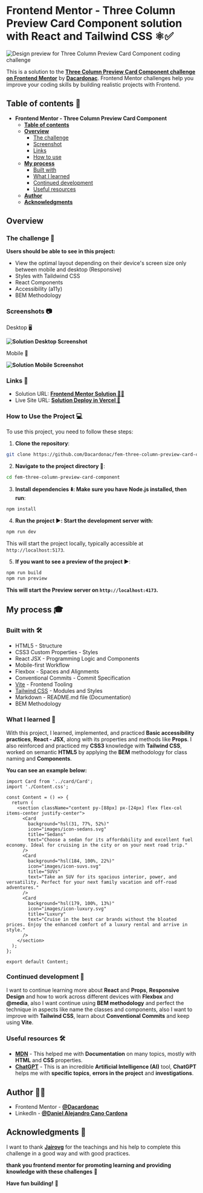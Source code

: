
# Frontend Mentor - Three Column Preview Card Component solution with React and Tailwind CSS ⚛️✅

![Design preview for Three Column Preview Card Component coding challenge](./public/design/desktop-preview.webp)

This is a solution to the **[Three Column Preview Card Component challenge on Frontend Mentor](https://www.frontendmentor.io/challenges/3column-preview-card-component-pH92eAR2-)** by **[Dacardonac](https://github.com/Dacardonac)**. Frontend Mentor challenges help you improve your coding skills by building realistic projects with Frontend.

## Table of contents 📄

- **Frontend Mentor - Three Column Preview Card Component**
  - **[Table of contents](#table-of-contents-)**
  - **[Overview](#overview-)**
    - [The challenge](#the-challenge-)
    - [Screenshot](#screenshots-)
    - [Links](#links-)
    - [How to use](#how-to-use-the-project-)
  - **[My process](#my-process-)**
    - [Built with](#built-with-)
    - [What I learned](#what-i-learned-)
    - [Continued development](#continued-development-)
    - [Useful resources](#useful-resources-)
  - **[Author](#author-)**
  - **[Acknowledgments](#acknowledgments-)**

## Overview

### The challenge 🧩

**Users should be able to see in this project:**

- View the optimal layout depending on their device's screen size only between mobile and desktop (Responsive)
- Styles with Taildwind CSS
- React Components
- Accessibility (a11y)
- BEM Methodology

### Screenshots 📷

Desktop 🖥️

**![Solution Desktop Screenshot](./public/screenshots/desktop-screenshot.webp)**


Mobile 🤳

**![Solution Mobile Screenshot](./public/screenshots/mobile-screenshot.webp)**

### Links 📍

- Solution URL: **[Frontend Mentor Solution 👨‍💻](https://www.frontendmentor.io/solutions/three-column-preview-card-component-with-react-and-tailwind-aIBrIkMIpf)**
- Live Site URL: **[Solution Deploy in Vercel 🚀](https://fem-three-column-preview-card-compo.vercel.app/)**

### How to Use the Project 💻

To use this project, you need to follow these steps:

1. **Clone the repository**:

  ```bash
  git clone https://github.com/Dacardonac/fem-three-column-preview-card-component.git
  ```

2. **Navigate to the project directory 📂**:

  ```bash
  cd fem-three-column-preview-card-component
  ```

3. **Install dependencies ⬇️: Make sure you have Node.js installed, then run**:

  ```bash
  npm install
  ```

4. **Run the project ▶️: Start the development server with**:

  ```bash
  npm run dev
  ```
  This will start the project locally, typically accessible at `http://localhost:5173`.

5. **If you want to see a preview of the project ▶️**:

  ```bash
  npm run build
  npm run preview
  ```
  **This will start the Preview server on `http://localhost:4173`.**

## My process 🎓

### Built with 🛠

- HTML5 - Structure
- CSS3 Custom Properties - Styles
- React JSX - Programming Logic and Components
- Mobile-first Workflow
- Flexbox - Spaces and Alignments
- Conventional Commits - Commit Specification
- [Vite](https://vitejs.dev/) - Frontend Tooling
- [Tailwind CSS](https://tailwindcss.com/) - Modules and Styles
- Markdown - README.md file (Documentation)
- BEM Methodology

### What I learned 🧠

With this project, I learned, implemented, and practiced **Basic accessibility practices**, **React - JSX**, along with its properties and methods like **Props**. I also reinforced and practiced my **CSS3** knowledge with **Tailwind CSS**, worked on semantic **HTML5** by applying the **BEM** methodology for class naming and **Components**.

**You can see an example below:**

``` JSX
import Card from '../card/Card';
import './Content.css';

const Content = () => {
  return (
    <section className="content py-[88px] px-[24px] flex flex-col items-center justify-center">
      <Card
        background="hsl(31, 77%, 52%)"
        icon="images/icon-sedans.svg"
        title="Sedans"
        text="Choose a sedan for its affordability and excellent fuel economy. Ideal for cruising in the city or on your next road trip."
      />
      <Card
        background="hsl(184, 100%, 22%)"
        icon="images/icon-suvs.svg"
        title="SUVs"
        text="Take an SUV for its spacious interior, power, and versatility. Perfect for your next family vacation and off-road adventures."
      />
      <Card
        background="hsl(179, 100%, 13%)"
        icon="images/icon-luxury.svg"
        title="Luxury"
        text="Cruise in the best car brands without the bloated prices. Enjoy the enhanced comfort of a luxury rental and arrive in style."
      />
    </section>
  );
};

export default Content;
```

### Continued development 🔎

I want to continue learning more about **React** and **Props**, **Responsive Design** and how to work across different devices with **Flexbox** and **@media**, also I want continue using  **BEM methodology** and perfect the technique in aspects like name the classes and components, also I want to improve with **Tailwind CSS**, learn about **Conventional Commits** and keep using **Vite**.

### Useful resources 🛠

- **[MDN](https://developer.mozilla.org/en-US/)** - This helped me with **Documentation** on many topics, mostly with **HTML** and **CSS** properties.
- **[ChatGPT](https://chatgpt.com/)** - This is an incredible **Artificial Intelligence (AI)** tool, **ChatGPT** helps me with **specific topics**, **errors in the project** and **investigations**.

## Author 👨‍💻

- Frontend Mentor - **[@Dacardonac](https://www.frontendmentor.io/profile/Dacardonac)**
- LinkedIn - **[@Daniel Alejandro Cano Cardona](https://www.linkedin.com/in/daniel-alejandro-cano-cardona/)**

## Acknowledgments 🙌

I want to thank **[Jairovg](https://github.com/jairovg)** for the teachings and his help to complete this challenge in a good way and with good practices.

**thank you frontend mentor for promoting learning and providing knowledge with these challenges** 🙌

**Have fun building!** 🚀

#